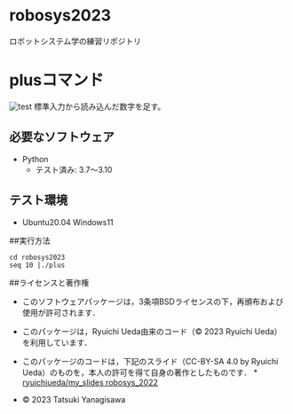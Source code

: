 # robosys2023
ロボットシステム学の練習リポジトリ

# plusコマンド
![test](https://github.com/gumi-4089/robosys2023/actions/workflows/test.yml/badge.svg)
標準入力から読み込んだ数字を足す。

## 必要なソフトウェア
* Python
  * テスト済み: 3.7〜3.10

## テスト環境
* Ubuntu20.04 Windows11



##実行方法

```
cd robosys2023
seq 10 |./plus
```

##ライセンスと著作権

* このソフトウェアパッケージは，3条項BSDライセンスの下，再頒布および使用が許可されます．

* このパッケージは，Ryuichi Ueda由来のコード（© 2023 Ryuichi Ueda）を利用しています．

* このパッケージのコードは，下記のスライド（CC-BY-SA 4.0 by Ryuichi Ueda）のものを，本人の許可を得て自身の著作としたものです．
      * [ryuichiueda/my_slides robosys_2022](https://github.com/ryuichiueda/my_slides/tree/master/robosys_2022)

* © 2023 Tatsuki Yanagisawa
